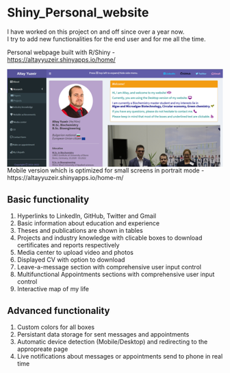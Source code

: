 # Shiny_Personal_website

I have worked on this project on and off since over a year now.\
I try to add new functionalities for the end user and for me all the time.

Personal webpage built with R/Shiny - https://altayyuzeir.shinyapps.io/home/

<img src="assets/website_desktop.png" align="right"/>
<hr>
Mobile version which is optimized for small screens in portrait mode - https://altayyuzeir.shinyapps.io/home-m/

## Basic functionality
1. Hyperlinks to LinkedIn, GitHub, Twitter and Gmail
2. Basic information about education and experience
3. Theses and publications are shown in tables
4. Projects and industry knowledge with clicable boxes to download certificates and reports respectively
5. Media center to upload video and photos
6. Displayed CV with option to download
7. Leave-a-message section with comprehensive user input control
8. Multifunctional Appointments sections with comprehensive user input control
9. Interactive map of my life

## Advanced functionality
1. Custom colors for all boxes
2. Persistant data storage for sent messages and appointments
3. Automatic device detection (Mobile/Desktop) and redirecting to the appropreate page
4. Live notifications about messages or appointments send to phone in real time
